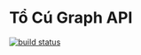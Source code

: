 # Tổ Cú Graph API

[![build status](https://gitlab.com/tocu/graph-api/badges/master/build.svg)](https://gitlab.com/tocu/graph-api/commits/master)
